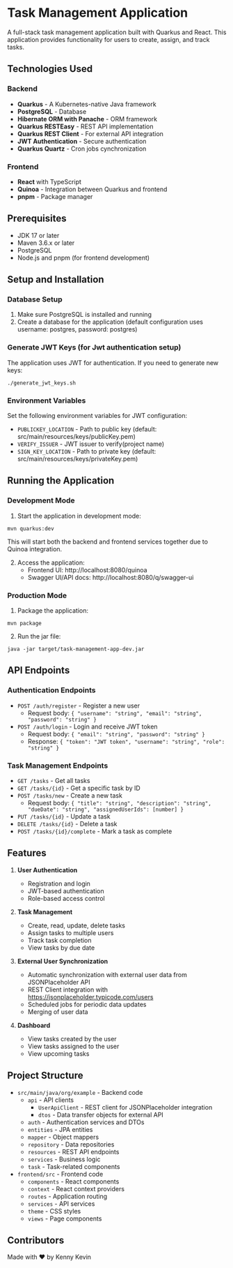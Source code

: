# Task Management Application

A full-stack task management application built with Quarkus and React. This application provides functionality for users to create, assign, and track tasks.

## Technologies Used

### Backend
- **Quarkus** - A Kubernetes-native Java framework
- **PostgreSQL** - Database
- **Hibernate ORM with Panache** - ORM framework
- **Quarkus RESTEasy** - REST API implementation
- **Quarkus REST Client** - For external API integration
- **JWT Authentication** - Secure authentication
- **Quarkus Quartz** - Cron jobs cynchronization

### Frontend
- **React** with TypeScript
- **Quinoa** - Integration between Quarkus and frontend
- **pnpm** - Package manager

## Prerequisites

- JDK 17 or later
- Maven 3.6.x or later
- PostgreSQL
- Node.js and pnpm (for frontend development)

## Setup and Installation

### Database Setup
1. Make sure PostgreSQL is installed and running
2. Create a database for the application (default configuration uses username: postgres, password: postgres)

### Generate JWT Keys (for Jwt authentication setup)
The application uses JWT for authentication. If you need to generate new keys:

```shell script
./generate_jwt_keys.sh
```

### Environment Variables
Set the following environment variables for JWT configuration:
- `PUBLICKEY_LOCATION` - Path to public key (default: src/main/resources/keys/publicKey.pem)
- `VERIFY_ISSUER` - JWT issuer to verify(project name)
- `SIGN_KEY_LOCATION` - Path to private key (default: src/main/resources/keys/privateKey.pem)

## Running the Application

### Development Mode

1. Start the application in development mode:

```shell script
mvn quarkus:dev
```

This will start both the backend and frontend services together due to Quinoa integration.

2. Access the application:
   - Frontend UI: http://localhost:8080/quinoa
   - Swagger UI/API docs: http://localhost:8080/q/swagger-ui

### Production Mode

1. Package the application:

```shell script
mvn package
```

2. Run the jar file:

```shell script
java -jar target/task-management-app-dev.jar
```

## API Endpoints

### Authentication Endpoints
- `POST /auth/register` - Register a new user
  - Request body: `{ "username": "string", "email": "string", "password": "string" }`
- `POST /auth/login` - Login and receive JWT token
  - Request body: `{ "email": "string", "password": "string" }`
  - Response: `{ "token": "JWT token", "username": "string", "role": "string" }`

### Task Management Endpoints
- `GET /tasks` - Get all tasks
- `GET /tasks/{id}` - Get a specific task by ID
- `POST /tasks/new` - Create a new task
  - Request body: `{ "title": "string", "description": "string", "dueDate": "string", "assignedUserIds": [number] }`
- `PUT /tasks/{id}` - Update a task
- `DELETE /tasks/{id}` - Delete a task
- `POST /tasks/{id}/complete` - Mark a task as complete

## Features

1. **User Authentication**
   - Registration and login
   - JWT-based authentication
   - Role-based access control

2. **Task Management**
   - Create, read, update, delete tasks
   - Assign tasks to multiple users
   - Track task completion
   - View tasks by due date

3. **External User Synchronization**
   - Automatic synchronization with external user data from JSONPlaceholder API
   - REST Client integration with https://jsonplaceholder.typicode.com/users
   - Scheduled jobs for periodic data updates
   - Merging of user data

4. **Dashboard**
   - View tasks created by the user
   - View tasks assigned to the user
   - View upcoming tasks

## Project Structure

- `src/main/java/org/example` - Backend code
  - `api` - API clients
    - `UserApiClient` - REST client for JSONPlaceholder integration
    - `dtos` - Data transfer objects for external API
  - `auth` - Authentication services and DTOs
  - `entities` - JPA entities
  - `mapper` - Object mappers
  - `repository` - Data repositories
  - `resources` - REST API endpoints
  - `services` - Business logic
  - `task` - Task-related components
- `frontend/src` - Frontend code
  - `components` - React components
  - `context` - React context providers
  - `routes` - Application routing
  - `services` - API services
  - `theme` - CSS styles
  - `views` - Page components


## Contributors

 Made with ❤️ by Kenny Kevin
